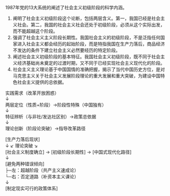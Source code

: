 1987年党的13大系统的阐述了社会主义初级阶段的科学内涵。
1. 阐明了社会主义初级阶段这个论断，包括两层含义。第一，我国已经是社会主义社会。第二，我国的社会主义社会还处于初级阶段，必须从这个实际出发，而不能超越这个阶段。
2. 强调了社会主义主义阶段长期性。我国社会主义的初级阶段，不是泛指任何国家进入社会主义都会经历的起始阶段，而是特指我国在生产力落后，商品经济不发达的条件下建立社会主义必然要经历的特定阶段。
3. 阐述社会主义初级阶段的基本特征。我国社会主义初级阶段，既不同于社会主义经济基础尚未奠定的过渡时期，又不同于已经实现社会主义现代化的阶段。
4. 社会主义主义理论基于中国国情的准确把握，揭示了当代中国历史方位，是对马克思主义关于社会主义发展阶段理论的重大发展和重大突破，为建设中国特色社会主义提供的总依据。








实践需求（改革开放困惑）  
↓  
两层定位（性质+阶段）→阶段性特殊（中国独有）  
↓  
特征辨析（与非社/发达社区别）→政策总依据  
↓  
理论创新（阶段论突破）→指导改革路径  



[生产力落后现状]  
↓        ↙ 理论突破 ↘  
[社会主义制度确立] → [初级阶段长期性] → [中国式现代化路径]  
↓  
[避免两种错误倾向]  
├─左：超越阶段（共产主义速成论）  
└─右：否定道路（补资本主义课论）  
↓  
[制定现实可行的政策体系]  
